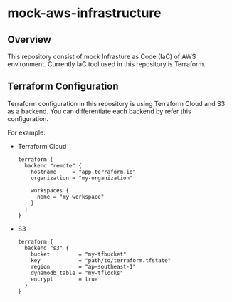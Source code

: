 # mock-aws-infrastructure

## Overview

This repository consist of mock Infrasture as Code (IaC) of AWS environment. Currently IaC tool used in this repository is Terraform.

## Terraform Configuration

Terraform configuration in this repository is using Terraform Cloud and S3 as a backend. You can differentiate each backend by refer this configuration.

For example:

- Terraform Cloud
    ```
    terraform {
      backend "remote" {
        hostname     = "app.terraform.io"
        organization = "my-organization"

        workspaces {
          name = "my-workspace"
        }
      }
    }
    ```

- S3
    ```
    terraform {
      backend "s3" {
        bucket         = "my-tfbucket"
        key            = "path/to/terraform.tfstate"
        region         = "ap-southeast-1"
        dynamodb_table = "my-tflocks"
        encrypt        = true
      }
    }
    ```
